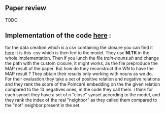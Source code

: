 
## Paper review 

TODO 

## Implementation of the code [here](https://github.com/facebookresearch/poincare-embeddings/tree/main) : 


for the data creation which is a csv containing the closure you can find it [here](https://github.com/facebookresearch/poincare-embeddings/blob/main/wordnet/transitive_closure.py) it is this .csv which is then fed to the model. They use **NLTK** in the whole implementation. 
Then if you lunch the file _train-nouns.sh_ and change the path with the custom closure, it might works, as the file preproduce the MAP result of the paper. But how do they reconstruct the WN to have the MAP result ? They obtain their results only working with nouns as we do. 
For their evaluation they take a set of positive relation and negative relations and they rank the score of the Poincaré embedding on the the given relation compared to the 10 negatives ones, in the code they call them. I think for each synset they have a set of n "close" synset according to the model, and they rank the index of the real "neighbor" as they called them compared to the "not" neighbor present in the set.
